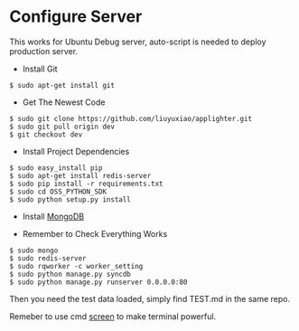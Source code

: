 Configure Server 
===================

This works for Ubuntu Debug server, auto-script is needed to deploy production server.

- Install Git

```
$ sudo apt-get install git
```

- Get The Newest Code

```
$ sudo git clone https://github.com/liuyuxiao/applighter.git
$ sudo git pull origin dev
$ git checkout dev
```

- Install Project Dependencies

```
$ sudo easy_install pip
$ sudo apt-get install redis-server
$ sudo pip install -r requirements.txt
$ sudo cd OSS_PYTHON_SDK
$ sudo python setup.py install
```

- Install [MongoDB](http://www.mongodb.org/downloads)

- Remember to Check Everything Works

```
$ sudo mongo
$ sudo redis-server
$ sudo rqworker -c worker_setting
$ sudo python manage.py syncdb
$ sudo python manage.py runserver 0.0.0.0:80
```

Then you need the test data loaded, simply find TEST.md in the same repo.

Remeber to use cmd [screen](http://thingsilearned.com/2009/05/26/gnu-screen-super-basic-tutorial/) to make terminal powerful.

































